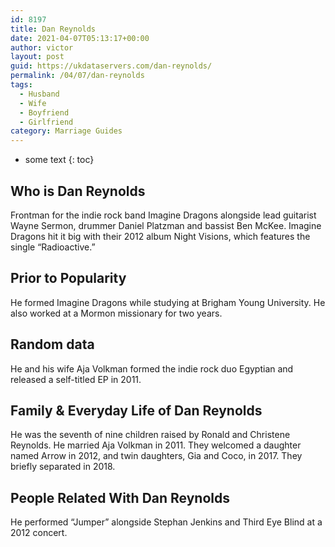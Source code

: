 ```yaml
---
id: 8197
title: Dan Reynolds
date: 2021-04-07T05:13:17+00:00
author: victor
layout: post
guid: https://ukdataservers.com/dan-reynolds/
permalink: /04/07/dan-reynolds
tags:
  - Husband
  - Wife
  - Boyfriend
  - Girlfriend
category: Marriage Guides
---
```


* some text
{: toc}


## Who is Dan Reynolds



Frontman for the indie rock band Imagine Dragons alongside lead guitarist Wayne Sermon, drummer Daniel Platzman and bassist Ben McKee. Imagine Dragons hit it big with their 2012 album Night Visions, which features the single &#8220;Radioactive.&#8221; 

                
                
                
## Prior to Popularity



He formed Imagine Dragons while studying at Brigham Young University. He also worked at a Mormon missionary for two years. 

                
                
                
## Random data



He and his wife Aja Volkman formed the indie rock duo Egyptian and released a self-titled EP in 2011. 

                
                
                
## Family & Everyday Life of Dan Reynolds



He was the seventh of nine children raised by Ronald and Christene Reynolds. He married Aja Volkman in 2011. They welcomed a daughter named Arrow in 2012, and twin daughters, Gia and Coco, in 2017. They briefly separated in 2018. 

                
                
                
## People Related With Dan Reynolds



He performed &#8220;Jumper&#8221; alongside Stephan Jenkins and Third Eye Blind at a 2012 concert. 

                
              
            
          
          
          